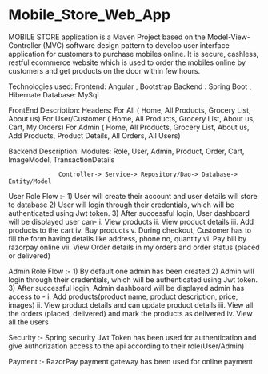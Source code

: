 # Mobile_Store_Web_App
MOBILE STORE application is a Maven Project based on the Model-View-Controller (MVC) software design pattern to develop user interface application for customers to purchase mobiles online. It is secure, cashless, restful ecommerce website which is used to order the mobiles online by customers and get products on the door within few hours.

 Technologies used: Frontend: Angular , Bootstrap
                   Backend : Spring Boot , Hibernate
                   Database: MySql

FrontEnd Description:
                  Headers:  For All ( Home, All Products, Grocery List, About us)
                            For User/Customer ( Home, All Products, Grocery List, About us, Cart, My Orders)
                            For Admin ( Home, All Products, Grocery List, About us, Add Products, Product Details, All Orders, All Users)

Backend Description: 
                  Modules:  Role, User, Admin, Product, Order, Cart, ImageModel, TransactionDetails
                  
                  Controller-> Service-> Repository/Dao-> Database-> Entity/Model

User Role Flow :- 1) User will create their account and user details will store to database
                  2) User will login through their credentials, which will be authenticated using Jwt token.
                  3) After successful login, User dashboard will be displayed 
                      user can- i.   View products
                                ii.  View product details
                                iii. Add products to the cart
                                iv.  Buy products 
                                v.   During checkout, Customer has to fill the form having details like address, phone no, quantity
                                vi.  Pay bill by razorpay online
                                vii. View Order details in my orders and order status (placed or delivered)

                                
Admin Role Flow :- 1) By default one admin has been created 
                   2) Admin will login through their credentials, which will be authenticated using Jwt token.
                   3) After successful login, Admin dashboard will be displayed 
                        admin has access to - i.   Add products(product name, product description, price, images)
                                              ii.  View product details and can update product details
                                              iii. View all the orders (placed, delivered) and mark the products as delivered 
                                              iv.  View all the users 

Security :- Spring security Jwt Token has been used for authentication and give authorization access to the api according to their role(User/Admin)

Payment  :- RazorPay payment gateway has been used for online payment 
